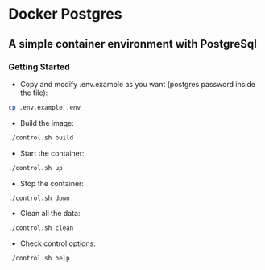 # Docker Postgres
## A simple container environment with PostgreSql


### Getting Started

* Copy and modify .env.example as you want (postgres password inside the file):
```bash
cp .env.example .env
```

* Build the image:
```bash
./control.sh build
```

* Start the container:
```bash
./control.sh up
```

* Stop the container:
```bash
./control.sh down
```

* Clean all the data:
```bash
./control.sh clean 
```

* Check control options:
```bash
./control.sh help
```
